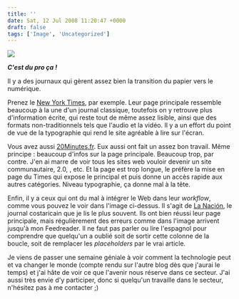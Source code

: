 ```yaml
---
title: ''
date: Sat, 12 Jul 2008 11:20:47 +0000
draft: false
tags: ['Image', 'Uncategorized']
---
```


![](https://madd0.files.wordpress.com/2008/07/rcxxgaq0nbbofq06h0mpzbh5_500.jpg)

**_C'est du pro ça !_**

Il y a des journaux qui gèrent assez bien la transition du papier vers le numérique.

Prenez le [New York Times](http://www.nytimes.com/), par exemple. Leur page principale ressemble beaucoup à la une d'un journal classique, toutefois on y retrouve plus d'information écrite, qui reste tout de même assez lisible, ainsi que des formats non-traditionnels tels que l'audio et la vidéo. Il y a un effort du point de vue de la typographie qui rend le site agréable à lire sur l'écran.

Vous avez aussi [20Minutes.fr](http://www.20minutes.fr/). Eux aussi ont fait un assez bon travail. Même principe : beaucoup d'infos sur la page principale. Beaucoup trop, par contre. J'en ai marre de voir tous les sites web vouloir devenir un site communautaire, 2.0, <buzz words here>, etc. Et la page est trop longue, le préfère la mise en page du Times qui expose le principal et puis donne un accès rapide aux autres catégories. Niveau typographie, ça donne mal à la tête.

Enfin, il y a ceux qui ont du mal à intégrer le Web dans leur _workflow_, comme vous pouvez le voir dans l'image ci-dessus. Il s'agit de [La Nación](http://www.nacion.com/), le journal costaricain que je lis le plus souvent. Ils ont bien réussi leur page principale, mais régulièrement des erreurs comme dans l'image arrivent jusqu'à mon Feedreader. Il ne faut pas parler ou lire l'espagnol pour comprendre que quelqu'un a oublié soit de sortir cette colonne de la boucle, soit de remplacer les _placeholders_ par le vrai article.

Je viens de passer une semaine géniale à voir comment la technologie peut et va changer le monde (compte rendu sur l'autre blog dès que j'aurai le temps) et j'ai hâte de voir ce que l'avenir nous réserve dans ce secteur. J'ai aussi très envie d'y participer, donc si quelqu'un travaille dans le secteur, n'hésitez pas à me contacter ;)